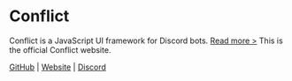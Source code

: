 # Conflict
Conflict is a JavaScript UI framework for Discord bots. [Read more >](https://conflict.js.org)
This is the official Conflict website.

[GitHub](https://github.com/yodalightsabr/conflict) | [Website](https://conflict.js.org) | [Discord](https://discord.gg/Bxtf45CCX7)
